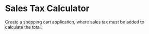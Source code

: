 # Sales Tax Calculator

Create a shopping cart application, where sales tax must be added to
calculate the total.